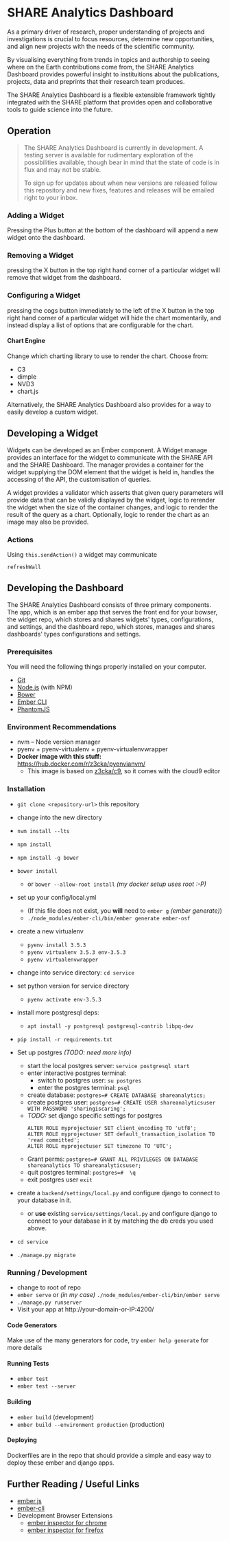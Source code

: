 
# SHARE Analytics Dashboard

As a primary driver of research, proper understanding of projects and investigations is crucial to focus resources, determine new opportunities, and align new projects with the needs of the scientific community.

By visualising everything from trends in topics and authorship to seeing where on the Earth contributions come from, the SHARE Analytics Dashboard provides powerful insight to instituitions about the publications, projects, data and preprints that their research team produces.

The SHARE Analytics Dashboard is a flexible extensible framework tightly integrated with the SHARE platform that provides open and collaborative tools to guide science into the future.

## Operation

> The SHARE Analytics Dashboard is currently in development. A testing server is available for rudimentary exploration of the possibilities available, though bear in mind that the state of code is in flux and may not be stable.
> 
> To sign up for updates about when new versions are released follow this repository and new fixes, features and releases will be emailed right to your inbox.

### Adding a Widget
Pressing the Plus button at the bottom of the dashboard will append a new widget onto the dashboard.

### Removing a Widget
pressing the X button in the top right hand corner of a particular widget will remove that widget from the dashboard.

### Configuring a Widget
pressing the cogs button immediately to the left of the X button in the top right hand corner of a particular widget will hide the chart momentarily, and instead display a list of options that are configurable for the chart.

#### Chart Engine
Change which charting library to use to render the chart. Choose from:
  - C3
  - dimple
  - NVD3
  - chart.js

Alternatively, the SHARE Analytics Dashboard also provides for a way to easily develop a custom widget.

## Developing a Widget

Widgets can be developed as an Ember component.
A Widget manage provides an interface for the widget to communicate with the SHARE API and the SHARE Dashboard.
The manager provides a container for the widget supplying the DOM element that the widget is held in, handles the accessing of the API, the customisation of queries.

A widget provides a validator which asserts that given query parameters will provide data that can be validly displayed by the widget, logic to rerender the widget when the size of the container changes, and logic to render the result of the query as a chart. Optionally, logic to render the chart as an image may also be provided.

### Actions

Using `this.sendAction()` a widget may communicate

`refreshWall`


## Developing the Dashboard

The SHARE Analytics Dashboard consists of three primary components. The app, which is an ember app that serves the front end for your bowser, the widget repo, which stores and shares widgets' types, configurations, and settings, and the dashboard repo, which stores, manages and shares dashboards' types configurations and settings.

### Prerequisites

You will need the following things properly installed on your computer.

* [Git](http://git-scm.com/)
* [Node.js](http://nodejs.org/) (with NPM)
* [Bower](http://bower.io/)
* [Ember CLI](http://ember-cli.com/)
* [PhantomJS](http://phantomjs.org/)

### Environment Recommendations
* nvm – Node version manager
* pyenv + pyenv-virtualenv + pyenv-virtualenvwrapper
* **Docker image with this stuff:** https://hub.docker.com/r/z3cka/pyenvianvm/
  * This image is based on [z3cka/c9](https://hub.docker.com/r/z3cka/c9/), so it comes with the cloud9 editor

### Installation

* `git clone <repository-url>` this repository
* change into the new directory
* `nvm install --lts`
* `npm install`
* `npm install -g bower`
* `bower install`
  * or `bower --allow-root install` _(my docker setup uses root :-P)_
* set up your config/local.yml 
  * (If this file does not exist, you **will** need to `ember g` _(ember generate)_)
  * `./node_modules/ember-cli/bin/ember generate ember-osf`

* create a new virtualenv
  * `pyenv install 3.5.3`
  * `pyenv virtualenv 3.5.3 env-3.5.3`
  * `pyenv virtualenvwrapper`
* change into service directory: `cd service`
* set python version for service directory
  * `pyenv activate env-3.5.3`
* install more postgresql deps:
  * `apt install -y postgresql postgresql-contrib libpq-dev`
* `pip install -r requirements.txt`
* Set up postgres _(TODO: need more info)_
  * start the local postgres server: `service postgresql start`
  * enter interactive postgres terminal: 
    * switch to postgres user: `su postgres`
    * enter the postgres terminal: `psql`
  * create database: `postgres=# CREATE DATABASE shareanalytics;`
  * create postgres user: `postgres=# CREATE USER shareanalyticsuser WITH PASSWORD 'sharingiscaring';`
  * _TODO:_ set django specific settings for postgres
    ```
    ALTER ROLE myprojectuser SET client_encoding TO 'utf8';
    ALTER ROLE myprojectuser SET default_transaction_isolation TO 'read committed';
    ALTER ROLE myprojectuser SET timezone TO 'UTC';
    ```
  * Grant perms: `postgres=# GRANT ALL PRIVILEGES ON DATABASE shareanalytics TO shareanalyticsuser;`
  * quit postgres terminal: `postgres=#  \q`
  * exit postgres user `exit`
* create a `backend/settings/local.py` and configure django to connect to your database in it.
  * or **use** existing `service/settings/local.py` and configure django to connect to your database in it by matching the db creds you used above.
* `cd service`
* `./manage.py migrate`

### Running / Development

* change to root of repo
* `ember serve` or _(in my case)_ `./node_modules/ember-cli/bin/ember serve`
* `./manage.py runserver`
* Visit your app at http://your-domain-or-IP:4200/

#### Code Generators

Make use of the many generators for code, try `ember help generate` for more details

#### Running Tests

* `ember test`
* `ember test --server`

#### Building

* `ember build` (development)
* `ember build --environment production` (production)

#### Deploying

Dockerfiles are in the repo that should provide a simple and easy way to deploy these ember and django apps.

## Further Reading / Useful Links

* [ember.js](http://emberjs.com/)
* [ember-cli](http://ember-cli.com/)
* Development Browser Extensions
  * [ember inspector for chrome](https://chrome.google.com/webstore/detail/ember-inspector/bmdblncegkenkacieihfhpjfppoconhi)
  * [ember inspector for firefox](https://addons.mozilla.org/en-US/firefox/addon/ember-inspector/)

